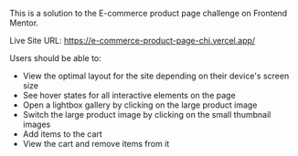 This is a solution to the E-commerce product page challenge on Frontend Mentor.

Live Site URL: https://e-commerce-product-page-chi.vercel.app/

Users should be able to:

- View the optimal layout for the site depending on their device's screen size
- See hover states for all interactive elements on the page
- Open a lightbox gallery by clicking on the large product image
- Switch the large product image by clicking on the small thumbnail images
- Add items to the cart
- View the cart and remove items from it
